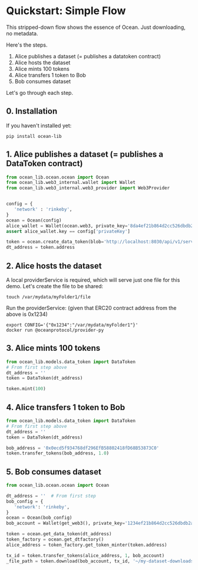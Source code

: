 # Quickstart: Simple Flow 

This stripped-down flow shows the essence of Ocean. Just downloading, no metadata.

Here's the steps.
1. Alice publishes a dataset (= publishes a datatoken contract)
1. Alice hosts the dataset
1. Alice mints 100 tokens
1. Alice transfers 1 token to Bob
1. Bob consumes dataset

Let's go through each step.

## 0. Installation

If you haven't installed yet:
```console
pip install ocean-lib
```

## 1. Alice publishes a dataset (= publishes a DataToken contract)

```python
from ocean_lib.ocean.ocean import Ocean
from ocean_lib.web3_internal.wallet import Wallet
from ocean_lib.web3_internal.web3_provider import Web3Provider


config = {
   'network' : 'rinkeby',
}
ocean = Ocean(config)
alice_wallet = Wallet(ocean.web3, private_key='8da4ef21b864d2cc526dbdb2a120bd2874c36c9d0a1fb7f8c63d7f7a8b41de8f')
assert alice_wallet.key == config['privateKey']

token = ocean.create_data_token(blob='http://localhost:8030/api/v1/services', 'DataToken1', 'DT1', from_wallet=alice_wallet)
dt_address = token.address
```

## 2. Alice hosts the dataset

A local providerService is required, which will serve just one file for this demo.
Let's create the file to be shared:
```
touch /var/mydata/myFolder1/file
```

Run the providerService:
(given that ERC20 contract address from the above is 0x1234)

```
export CONFIG='{"0x1234":"/var/mydata/myFolder1"}'
docker run @oceanprotocol/provider-py
```

## 3. Alice mints 100 tokens

```python
from ocean_lib.models.data_token import DataToken
# From first step above
dt_address = ''
token = DataToken(dt_address)

token.mint(100)
```

## 4. Alice transfers 1 token to Bob

```python
from ocean_lib.models.data_token import DataToken
# From first step above
dt_address = ''
token = DataToken(dt_address)

bob_address = '0x0ecd5f934768df296EfB58802418fD68B53873C0'
token.transfer_tokens(bob_address, 1.0)
```

## 5. Bob consumes dataset

```python
from ocean_lib.ocean.ocean import Ocean

dt_address = ''  # From first step
bob_config = {
   'network': 'rinkeby',
}
ocean = Ocean(bob_config)
bob_account = Wallet(get_web3(), private_key='1234ef21b864d2cc526dbdb2a120bd2874c36c9d0a1fb7f8c63d7f7a8b41de8f')

token = ocean.get_data_token(dt_address)
token_factory = ocean.get_dtfactory()
alice_address = token_factory.get_token_minter(token.address)

tx_id = token.transfer_tokens(alice_address, 1, bob_account)
_file_path = token.download(bob_account, tx_id, '~/my-dataset-downloads')
```
